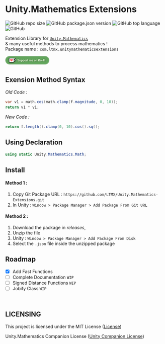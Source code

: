 # Unity.Mathematics Extensions

![GitHub repo size](https://img.shields.io/github/repo-size/LTMX/Unity-Mathematics-Extensions)
![GitHub package.json version](https://img.shields.io/github/package-json/v/LTMX/Unity.Mathematics-Extensions?color=blueviolet)
![GitHub top language](https://img.shields.io/github/languages/top/LTMX/Unity.Mathematics-Extensions?color=success)
![GitHub](https://img.shields.io/github/license/LTMX/Unity.Mathematics-Extensions)

Extension Library for [`Unity.Mathematics`](https://github.com/Unity-Technologies/Unity.Mathematics) <br>
& many useful methods to process mathematics !<br>
Package name : `com.ltmx.unitymathematicsextensions`

<a href="https://ko-fi.com/I2I0IMQA9">
  <img align="left" src="https://raw.githubusercontent.com/LTMX/Banners-And-Buttons/main/Support%20Me%20Kofi%20Banner%20Shader%20Graph%20Mastery.png" width="140px"/>
</a><br><br>


## Exension Method Syntax
*Old Code :*
```C#
var v1 = math.cos(math.clamp(f.magnitude, 0, 10));
return v1 * v1;
```
*New Code :*
```C#
return f.length().clamp(0, 10).cos().sq();
```


## Using Declaration
```C#
using static Unity.Mathematics.Math;
```

## Install
#### Method 1 : <br>
1. Copy Git Package URL : `https://github.com/LTMX/Unity.Mathematics-Extensions.git`
2. In Unity : `Window > Package Manager > Add Package From Git URL`

#### Method 2 : <br>
1. Download the package in *releases*,
2. Unzip the file
3. Unity : `Window > Package Manager > Add Package From Disk`
4. Select the `.json` file inside the unzipped package


## Roadmap
- [x] Add Fast Functions
- [ ] Complete Documentation `WIP`
- [ ] Signed Distance Functions `WIP`
- [ ] Jobify Class `WIP`

<br>

## LICENSING
<p>This project is licensed under the MIT License (<a href="https://github.com/LTMX/Unity.Mathematics-Extensions/blob/master/LICENSE">License</a>)</p>
<p>Unity.Mathematics Companion License (<a href="https://github.com/Unity-Technologies/Unity.Mathematics/blob/master/LICENSE.md">Unity Companion License</a>)</p>
